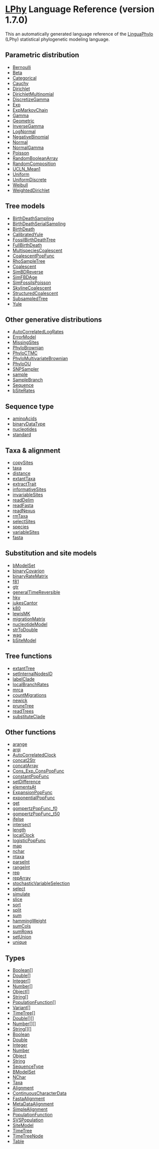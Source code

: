 <a href="https://linguaphylo.github.io">LPhy</a> Language Reference (version 1.7.0)
===================================================================================
This an automatically generated language reference of the <a href="https://linguaphylo.github.io">LinguaPhylo</a> (LPhy) statistical phylogenetic modeling language.

Parametric distribution
-----------------------
- [Bernoulli](parametric/Bernoulli.md)
- [Beta](parametric/Beta.md)
- [Categorical](parametric/Categorical.md)
- [Cauchy](parametric/Cauchy.md)
- [Dirichlet](parametric/Dirichlet.md)
- [DirichletMultinomial](parametric/DirichletMultinomial.md)
- [DiscretizeGamma](parametric/DiscretizeGamma.md)
- [Exp](parametric/Exp.md)
- [ExpMarkovChain](parametric/ExpMarkovChain.md)
- [Gamma](parametric/Gamma.md)
- [Geometric](parametric/Geometric.md)
- [InverseGamma](parametric/InverseGamma.md)
- [LogNormal](parametric/LogNormal.md)
- [NegativeBinomial](parametric/NegativeBinomial.md)
- [Normal](parametric/Normal.md)
- [NormalGamma](parametric/NormalGamma.md)
- [Poisson](parametric/Poisson.md)
- [RandomBooleanArray](parametric/RandomBooleanArray.md)
- [RandomComposition](parametric/RandomComposition.md)
- [UCLN_Mean1](parametric/UCLN_Mean1.md)
- [Uniform](parametric/Uniform.md)
- [UniformDiscrete](parametric/UniformDiscrete.md)
- [Weibull](parametric/Weibull.md)
- [WeightedDirichlet](parametric/WeightedDirichlet.md)

Tree models
-----------
- [BirthDeathSampling](tree-model/BirthDeathSampling.md)
- [BirthDeathSerialSampling](tree-model/BirthDeathSerialSampling.md)
- [BirthDeath](tree-model/BirthDeath.md)
- [CalibratedYule](tree-model/CalibratedYule.md)
- [FossilBirthDeathTree](tree-model/FossilBirthDeathTree.md)
- [FullBirthDeath](tree-model/FullBirthDeath.md)
- [MultispeciesCoalescent](tree-model/MultispeciesCoalescent.md)
- [CoalescentPopFunc](tree-model/CoalescentPopFunc.md)
- [RhoSampleTree](tree-model/RhoSampleTree.md)
- [Coalescent](tree-model/Coalescent.md)
- [SimBDReverse](tree-model/SimBDReverse.md)
- [SimFBDAge](tree-model/SimFBDAge.md)
- [SimFossilsPoisson](tree-model/SimFossilsPoisson.md)
- [SkylineCoalescent](tree-model/SkylineCoalescent.md)
- [StructuredCoalescent](tree-model/StructuredCoalescent.md)
- [SubsampledTree](tree-model/SubsampledTree.md)
- [Yule](tree-model/Yule.md)

Other generative distributions
------------------------------
- [AutoCorrelatedLogRates](distributions/AutoCorrelatedLogRates.md)
- [ErrorModel](distributions/ErrorModel.md)
- [MissingSites](distributions/MissingSites.md)
- [PhyloBrownian](distributions/PhyloBrownian.md)
- [PhyloCTMC](distributions/PhyloCTMC.md)
- [PhyloMultivariateBrownian](distributions/PhyloMultivariateBrownian.md)
- [PhyloOU](distributions/PhyloOU.md)
- [SNPSampler](distributions/SNPSampler.md)
- [sample](distributions/sample.md)
- [SampleBranch](distributions/SampleBranch.md)
- [Sequence](distributions/Sequence.md)
- [bSiteRates](distributions/bSiteRates.md)

Sequence type
-------------
- [aminoAcids](sequence-type/aminoAcids.md)
- [binaryDataType](sequence-type/binaryDataType.md)
- [nucleotides](sequence-type/nucleotides.md)
- [standard](sequence-type/standard.md)

Taxa & alignment
----------------
- [copySites](taxa-alignment/copySites.md)
- [taxa](taxa-alignment/taxa.md)
- [distance](taxa-alignment/distance.md)
- [extantTaxa](taxa-alignment/extantTaxa.md)
- [extractTrait](taxa-alignment/extractTrait.md)
- [informativeSites](taxa-alignment/informativeSites.md)
- [invariableSites](taxa-alignment/invariableSites.md)
- [readDelim](taxa-alignment/readDelim.md)
- [readFasta](taxa-alignment/readFasta.md)
- [readNexus](taxa-alignment/readNexus.md)
- [rmTaxa](taxa-alignment/rmTaxa.md)
- [selectSites](taxa-alignment/selectSites.md)
- [species](taxa-alignment/species.md)
- [variableSites](taxa-alignment/variableSites.md)
- [fasta](taxa-alignment/fasta.md)

Substitution and site models
----------------------------
- [bModelSet](subst-site-model/bModelSet.md)
- [binaryCovarion](subst-site-model/binaryCovarion.md)
- [binaryRateMatrix](subst-site-model/binaryRateMatrix.md)
- [f81](subst-site-model/f81.md)
- [gtr](subst-site-model/gtr.md)
- [generalTimeReversible](subst-site-model/generalTimeReversible.md)
- [hky](subst-site-model/hky.md)
- [jukesCantor](subst-site-model/jukesCantor.md)
- [k80](subst-site-model/k80.md)
- [lewisMK](subst-site-model/lewisMK.md)
- [migrationMatrix](subst-site-model/migrationMatrix.md)
- [nucleotideModel](subst-site-model/nucleotideModel.md)
- [strToDouble](subst-site-model/strToDouble.md)
- [wag](subst-site-model/wag.md)
- [bSiteModel](subst-site-model/bSiteModel.md)

Tree functions
--------------
- [extantTree](tree-func/extantTree.md)
- [setInternalNodesID](tree-func/setInternalNodesID.md)
- [labelClade](tree-func/labelClade.md)
- [localBranchRates](tree-func/localBranchRates.md)
- [mrca](tree-func/mrca.md)
- [countMigrations](tree-func/countMigrations.md)
- [newick](tree-func/newick.md)
- [pruneTree](tree-func/pruneTree.md)
- [readTrees](tree-func/readTrees.md)
- [substituteClade](tree-func/substituteClade.md)

Other functions
---------------
- [arange](functions/arange.md)
- [argi](functions/argi.md)
- [AutoCorrelatedClock](functions/AutoCorrelatedClock.md)
- [concat2Str](functions/concat2Str.md)
- [concatArray](functions/concatArray.md)
- [Cons_Exp_ConsPopFunc](functions/Cons_Exp_ConsPopFunc.md)
- [constantPopFunc](functions/constantPopFunc.md)
- [setDifference](functions/setDifference.md)
- [elementsAt](functions/elementsAt.md)
- [ExpansionPopFunc](functions/ExpansionPopFunc.md)
- [exponentialPopFunc](functions/exponentialPopFunc.md)
- [get](functions/get.md)
- [gompertzPopFunc_f0](functions/gompertzPopFunc_f0.md)
- [gompertzPopFunc_t50](functions/gompertzPopFunc_t50.md)
- [ifelse](functions/ifelse.md)
- [intersect](functions/intersect.md)
- [length](functions/length.md)
- [localClock](functions/localClock.md)
- [logisticPopFunc](functions/logisticPopFunc.md)
- [map](functions/map.md)
- [nchar](functions/nchar.md)
- [ntaxa](functions/ntaxa.md)
- [parseInt](functions/parseInt.md)
- [rangeInt](functions/rangeInt.md)
- [rep](functions/rep.md)
- [repArray](functions/repArray.md)
- [stochasticVariableSelection](functions/stochasticVariableSelection.md)
- [select](functions/select.md)
- [simulate](functions/simulate.md)
- [slice](functions/slice.md)
- [sort](functions/sort.md)
- [split](functions/split.md)
- [sum](functions/sum.md)
- [hammingWeight](functions/hammingWeight.md)
- [sumCols](functions/sumCols.md)
- [sumRows](functions/sumRows.md)
- [setUnion](functions/setUnion.md)
- [unique](functions/unique.md)

Types
-----
- [Boolean[]](types/Boolean[].md)
- [Double[]](types/Double[].md)
- [Integer[]](types/Integer[].md)
- [Number[]](types/Number[].md)
- [Object[]](types/Object[].md)
- [String[]](types/String[].md)
- [PopulationFunction[]](types/PopulationFunction[].md)
- [Variant[]](types/Variant[].md)
- [TimeTree[]](types/TimeTree[].md)
- [Double[][]](types/Double[][].md)
- [Number[][]](types/Number[][].md)
- [String[][]](types/String[][].md)
- [Boolean](types/Boolean.md)
- [Double](types/Double.md)
- [Integer](types/Integer.md)
- [Number](types/Number.md)
- [Object](types/Object.md)
- [String](types/String.md)
- [SequenceType](types/SequenceType.md)
- [BModelSet](types/BModelSet.md)
- [NChar](types/NChar.md)
- [Taxa](types/Taxa.md)
- [Alignment](types/Alignment.md)
- [ContinuousCharacterData](types/ContinuousCharacterData.md)
- [FastaAlignment](types/FastaAlignment.md)
- [MetaDataAlignment](types/MetaDataAlignment.md)
- [SimpleAlignment](types/SimpleAlignment.md)
- [PopulationFunction](types/PopulationFunction.md)
- [SVSPopulation](types/SVSPopulation.md)
- [SiteModel](types/SiteModel.md)
- [TimeTree](types/TimeTree.md)
- [TimeTreeNode](types/TimeTreeNode.md)
- [Table](types/Table.md)

